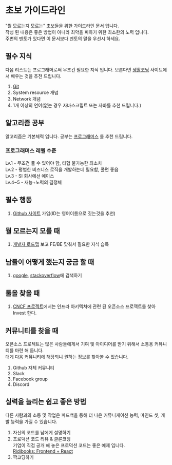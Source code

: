 # 초보 가이드라인

"뭘 모르는지 모르는" 초보들을 위한 가이드라인 문서 입니다.  
작성 된 내용은 좋은 방법이 아니라 최악을 피하기 위한 최소한의 노력 입니다.  
주변의 멘토가 있다면 이 문서보다 멘토의 말을 우선시 하세요.  

## 필수 지식

다음 리스트는 프로그래머로써 무조건 필요한 지식 입니다. 모른다면 [생활코딩](https://opentutorials.org/course/1) 사이트에서 배우는 것을 추천 드립니다.

1. [Git](https://ko.wikipedia.org/wiki/%EA%B9%83_(%EC%86%8C%ED%94%84%ED%8A%B8%EC%9B%A8%EC%96%B4))
1. System resource 개념
1. Network 개념
1. 1개 이상의 언어(없는 경우 자바스크립트 또는 자바를 추천 드립니다.)

## 알고리즘 공부

알고리즘은 기본체력 입니다. 공부는 [프로그래머스](https://programmers.co.kr/learn/challenges?tab=all_challenges) 를 추천 드립니다.

### 프로그래머스 레벨 수준

Lv.1 - 무조건 풀 수 있어야 함, 타협 불가능한 최소치  
Lv.2 - 평범한 비즈니스 로직을 개발하는데 필요함, 풀면 좋음  
Lv.3 - SI 회사에선 에이스  
Lv.4~5 - 재능+노력의 결정체  

## 필수 행동

1. [Github 사이트](https://github.com) 가입(ID는 영어이름으로 짓는것을 추천)

## 뭘 모르는지 모를 때

1. [개발자 로드맵](https://github.com/kamranahmedse/developer-roadmap) 보고 FE/BE 맞춰서 필요한 지식 습득

## 남들이 어떻게 했는지 궁금 할 때

1. [google](http://google.com), [stackoverflow](https://stackoverflow.com/)에 검색하기

## 툴을 찾을 때

1. [CNCF 프로젝트](https://www.cncf.io/projects/)에서는 인프라 아키텍쳐에 관련 된 오픈소스 프로젝트를 찾아 Invest 한다.

## 커뮤니티를 찾을 때

오픈소스 프로젝트는 많은 사람들에게서 기여 및 아이디어를 받기 위해서 소통용 커뮤니티를 마련 해 둡니다.  
대게 다음 커뮤니티에 해당되니 원하는 정보를 찾아볼 수 있습니다.  

1. Github 자체 커뮤니티
1. Slack
1. Facebook group
1. Discord

## 실력을 늘리는 쉽고 좋은 방법

다른 사람과의 소통 및 작업은 피드백을 통해 더 나은 커뮤니케이션 능력, 마인드 셋, 개발 능력을 가질 수 있습니다.  

1. 자신의 코드를 남에게 설명하기
2. 프로덕션 코드 리뷰 & 클론코딩  
   기업이 직접 공개 해 놓은 프로덕션 코드는 좋은 예제 입니다.  
   [Ridibooks: Frontend + React](https://github.com/ridi/books-frontend)  
3. 짝코딩하기
